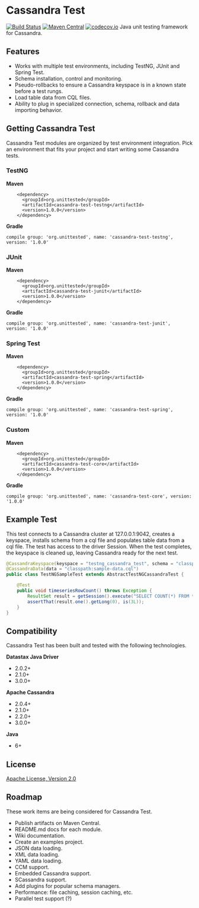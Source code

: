 # Cassandra Test
[![Build Status](https://travis-ci.org/dananderson/cassandra-test.svg?branch=master)](https://travis-ci.org/dananderson/cassandra-test.svg?branch=master)
[![Maven Central](https://maven-badges.herokuapp.com/maven-central/org.unittested/cassandra-test-project/badge.svg)](https://maven-badges.herokuapp.com/maven-central/org.unittested/cassandra-test-project/badge.svg)
[![codecov.io](https://codecov.io/github/dananderson/cassandra-test/coverage.svg?branch=master)](https://codecov.io/github/dananderson/cassandra-test?branch=master)
Java unit testing framework for Cassandra.

## Features

- Works with multiple test environments, including TestNG, JUnit and Spring Test.
- Schema installation, control and monitoring.
- Pseudo-rollbacks to ensure a Cassandra keyspace is in a known state before a test rungs.
- Load table data from CQL files.
- Ability to plug in specialized connection, schema, rollback and data importing behavior.

## Getting Cassandra Test
Cassandra Test modules are organized by test environment integration. Pick an environment that fits your project and start writing some Cassandra tests.
### TestNG
**Maven**
```
    <dependency>
      <groupId>org.unittested</groupId>
      <artifactId>cassandra-test-testng</artifactId>
      <version>1.0.0</version>
    </dependency>
```
**Gradle**
```
compile group: 'org.unittested', name: 'cassandra-test-testng', version: '1.0.0'
```
### JUnit
**Maven**
```
    <dependency>
      <groupId>org.unittested</groupId>
      <artifactId>cassandra-test-junit</artifactId>
      <version>1.0.0</version>
    </dependency>
```
**Gradle**
```
compile group: 'org.unittested', name: 'cassandra-test-junit', version: '1.0.0'
```
### Spring Test
**Maven**
```
    <dependency>
      <groupId>org.unittested</groupId>
      <artifactId>cassandra-test-spring</artifactId>
      <version>1.0.0</version>
    </dependency>
```
**Gradle**
```
compile group: 'org.unittested', name: 'cassandra-test-spring', version: '1.0.0'
```
### Custom
**Maven**
```
    <dependency>
      <groupId>org.unittested</groupId>
      <artifactId>cassandra-test-core</artifactId>
      <version>1.0.0</version>
    </dependency>
```
**Gradle**
```
compile group: 'org.unittested', name: 'cassandra-test-core', version: '1.0.0'
```

## Example Test
This test connects to a Cassandra cluster at 127.0.0.1:9042, creates a keyspace,
installs schema from a cql file and populates table data from a cql file. The test has
access to the driver Session. When the test completes, the keyspace is cleaned up, leaving
Cassandra ready for the next test.

```java
@CassandraKeyspace(keyspace = "testng_cassandra_test", schema = "classpath:sample-schema.cql")
@CassandraData(data = "classpath:sample-data.cql")
public class TestNGSampleTest extends AbstractTestNGCassandraTest {

    @Test
    public void timeseriesRowCount() throws Exception {
        ResultSet result = getSession().execute("SELECT COUNT(*) FROM timeseries");
        assertThat(result.one().getLong(0), is(3L));
    }
}

```


## Compatibility
Cassandra Test has been built and tested with the following technologies.

**Datastax Java Driver**
- 2.0.2+
- 2.1.0+
- 3.0.0+

**Apache Cassandra**
- 2.0.4+
- 2.1.0+
- 2.2.0+
- 3.0.0+

**Java**
- 6+

## License
[Apache License, Version 2.0](http://www.apache.org/licenses/LICENSE-2.0)

## Roadmap
These work items are being considered for Cassandra Test.

- Publish artifacts on Maven Central.
- README.md docs for each module.
- Wiki documentation.
- Create an examples project.
- JSON data loading.
- XML data loading.
- YAML data loading.
- CCM support.
- Embedded Cassandra support.
- SCassandra support.
- Add plugins for popular schema managers.
- Performance: file caching, session caching, etc.
- Parallel test support (?)